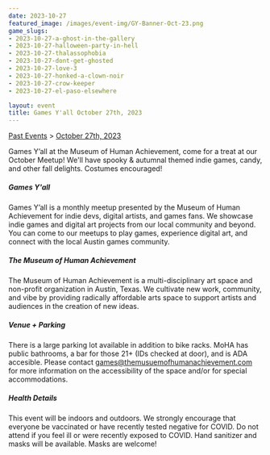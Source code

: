 ```yaml
---
date: 2023-10-27
featured_image: /images/event-img/GY-Banner-Oct-23.png
game_slugs:
- 2023-10-27-a-ghost-in-the-gallery
- 2023-10-27-halloween-party-in-hell
- 2023-10-27-thalassophobia
- 2023-10-27-dont-get-ghosted
- 2023-10-27-love-3
- 2023-10-27-honked-a-clown-noir
- 2023-10-27-crow-keeper
- 2023-10-27-el-paso-elsewhere

layout: event
title: Games Y'all October 27th, 2023
---
```


[Past Events](../html/events.html) > [October 27th, 2023](event-october-2023.html)

Games Y’all at the Museum of Human Achievement, come for a treat at our October Meetup! We'll have spooky & autumnal themed indie games, candy, and other fall delights. Costumes encouraged!

##### Games Y'all

Games Y’all is a monthly meetup presented by the Museum of Human Achievement for indie devs, digital artists, and games fans. We showcase indie games and digital art projects from our local community and beyond. You can come to our meetups to play games, experience digital art, and connect with the local Austin games community. 

  

##### The Museum of Human Achievement

The Museum of Human Achievement is a multi-disciplinary art space and non-profit organization in Austin, Texas. We cultivate new work, community, and vibe by providing radically affordable arts space to support artists and audiences in the creation of new ideas.

  

##### Venue + Parking

There is a large parking lot available in addition to bike racks. MoHA has public bathrooms, a bar for those 21+ (IDs checked at door), and is ADA accesible. Please contact games@themusuemofhumanachievement.com for more information on the accessibility of the space and/or for special accommodations.

  

##### Health Details

This event will be indoors and outdoors. We strongly encourage that everyone be vaccinated or have recently tested negative for COVID. Do not attend if you feel ill or were recently exposed to COVID. Hand sanitizer and masks will be available. Masks are welcome! 
